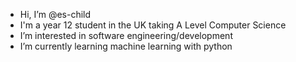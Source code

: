 - Hi, I’m @es-child
- I'm a year 12 student in the UK taking A Level Computer Science
- I’m interested in software engineering/development
- I’m currently learning machine learning with python
